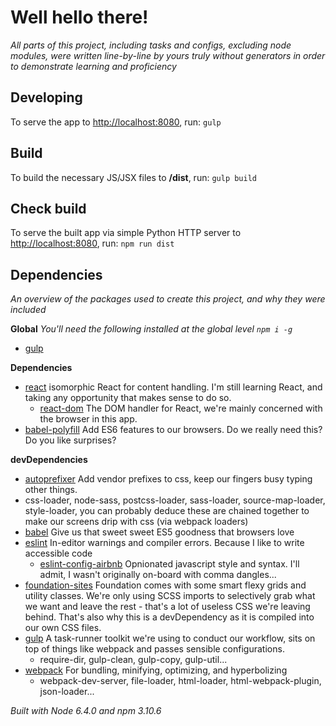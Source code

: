 # Well hello there!

_All parts of this project, including tasks and configs, excluding node modules, were written line-by-line by yours truly without generators in order to demonstrate learning and proficiency_

## Developing

To serve the app to [http://localhost:8080](http://localhost:8080), run: `gulp`

## Build
To build the necessary JS/JSX files to __/dist__, run: `gulp build`

## Check build
To serve the built app via simple Python HTTP server to [http://localhost:8080](http://localhost:8080), run: `npm run dist`

## Dependencies
_An overview of the packages used to create this project, and why they were included_

**Global**
_You'll need the following installed at the global level `npm i -g`_

- [gulp]

**Dependencies**

- [react] isomorphic React for content handling. I'm still learning React, and taking any opportunity that makes sense to do so.
  - [react-dom] The DOM handler for React, we're mainly concerned with the browser in this app.
- [babel-polyfill] Add ES6 features to our browsers. Do we really need this? Do you like surprises?

[react]: https://github.com/facebook/react
[react-dom]: https://www.npmjs.com/package/react-dom
[babel-polyfill]: https://github.com/babel/babel/tree/master/packages/babel-polyfill

**devDependencies**
- [autoprefixer] Add vendor prefixes to css, keep our fingers busy typing other things.
- css-loader, node-sass, postcss-loader, sass-loader, source-map-loader, style-loader, you can probably deduce these are chained together to make our screens drip with css (via webpack loaders)
- [babel] Give us that sweet sweet ES5 goodness that browsers love
- [eslint] In-editor warnings and compiler errors. Because I like to write accessible code
  - [eslint-config-airbnb] Opnionated javascript style and syntax. I'll admit, I wasn't originally on-board with comma dangles...
- [foundation-sites] Foundation comes with some smart flexy grids and utility classes. We're only using SCSS imports to selectively grab what we want and leave the rest - that's a lot of useless CSS we're leaving behind. That's also why this is a devDependency as it is compiled into our own CSS files.
- [gulp] A task-runner toolkit we're using to conduct our workflow, sits on top of things like webpack and passes sensible configurations.
  - require-dir, gulp-clean, gulp-copy, gulp-util...
- [webpack] For bundling, minifying, optimizing, and hyperbolizing
  - webpack-dev-server, file-loader, html-loader, html-webpack-plugin, json-loader...

[autoprefixer]: https://github.com/postcss/autoprefixer
[babel]: https://github.com/babel/babel
[eslint]: https://github.com/eslint/eslint
[foundation-sites]: https://github.com/zurb/foundation-sites
[gulp]: https://github.com/gulpjs/gulp
[webpack]: https://github.com/webpack/webpack
[eslint-config-airbnb]: https://github.com/airbnb/javascript

_Built with Node 6.4.0 and npm 3.10.6_
